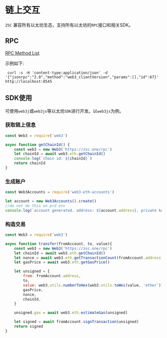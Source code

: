 # 链上交互

`ZSC` 兼容所有以太坊生态，支持所有以太坊的`RPC`接口和相关SDK。

## RPC

[RPC Method List]()

示例如下:
```
 curl -s -H 'content-type:application/json' -d '{"jsonrpc":"2.0","method":"web3_clientVersion","params":[],"id":67}' http://localhost:8545
```

## SDK使用

可使用`web3j`或`web3js`等以太坊`SDK`进行开发。以`web3js`为例。

### 获取链上信息

```JavaScript
const Web3 = require('web3')

async function getChainId() {
    const web3 = new Web3('https://zsc.one/rpc')
    let chainId = await web3.eth.getChainId()
    console.log(`chain id: ${chainId}`)
    return chainId
}
```

### 生成账户

```JavaScript
const Web3Accounts = require('web3-eth-accounts')

let account = new Web3Accounts().create()
//do not do this on prd env
console.log(`account generated. address: ${account.address}, private key: ${account.privateKey}`)
```

### 构造交易

```JavaScript
const Web3 = require('web3')

async function transfer(fromAccount, to, value){
    const web3 = new Web3('https://zsc.one/rpc')
    let chainId = await web3.eth.getChainId()
    let nonce = await web3.eth.getTransactionCount(fromAccount.address)
    let gasPrice = await web3.eth.getGasPrice()

    let unsigned = {
        from: fromAccount.address,
        to,
        value: web3.utils.numberToHex(web3.utils.toWei(value, 'ether')),
        gasPrice,
        nonce,
        chainId,
    }

    unsigned.gas = await web3.eth.estimateGas(unsigned)

    let signed = await fromAccount.signTransaction(unsigned)
    return signed
}
```